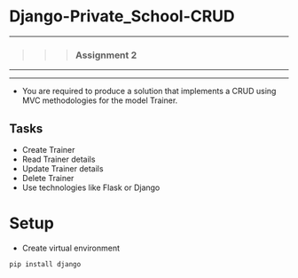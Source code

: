 # Django-Private_School-CRUD
---
>>> ### Assignment 2 <br>

---
---

- You are required to produce a solution that implements a CRUD using MVC 
  methodologies for the model Trainer.
  
## Tasks

- Create Trainer 
- Read Trainer details 
- Update Trainer details 
- Delete Trainer
- Use technologies like Flask or Django


# Setup

- Create virtual environment
```
pip install django
```
